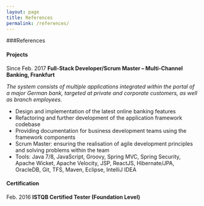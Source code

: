 ```yaml
---
layout: page
title: References
permalink: /references/
---
```

###References

#### Projects

Since Feb. 2017		<b>Full-Stack Developer/Scrum Master – Multi-Channel Banking, Frankfurt</b>

<i>The system consists of multiple applications integrated within the portal of a major German bank, targeted at private and corporate customers, as well as branch employees.</i>

* Design and implementation of the latest online banking features
* Refactoring and further development of the application framework codebase
* Providing documentation for business development teams using the framework components
* Scrum Master: ensuring the realisation of agile development principles and solving problems within the team
* Tools: Java 7/8, JavaScript, Groovy, Spring MVC, Spring Security, Apache Wicket, Apache Velocity, JSP, ReactJS, Hibernate/JPA, OracleDB, Git, TFS, Maven, Eclipse, IntelliJ IDEA

#### Certification

Feb. 2016 	<b>ISTQB Certified Tester (Foundation Level)</b>